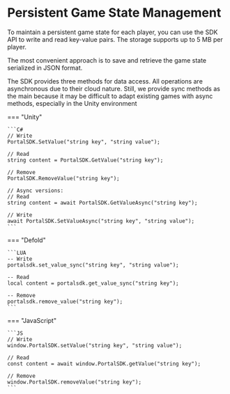 # Persistent Game State Management
To maintain a persistent game state for each player, you can use the SDK API to write and read key-value pairs. The storage supports up to 5 MB per player.

The most convenient approach is to save and retrieve the game state serialized in JSON format.

The SDK provides three methods for data access. All operations are asynchronous due to their cloud nature. Still, we provide sync methods as the main because it may be difficult to adapt existing games with async methods, especially in the Unity environment

=== "Unity"

	```C#
	// Write
	PortalSDK.SetValue("string key", "string value");
	
    // Read
	string content = PortalSDK.GetValue("string key");
	
    // Remove
	PortalSDK.RemoveValue("string key");
	
	// Async versions:
	// Read
	string content = await PortalSDK.GetValueAsync("string key");
	
    // Write
	await PortalSDK.SetValueAsync("string key", "string value");
	```

=== "Defold"

	```LUA
    -- Write
    portalsdk.set_value_sync("string key", "string value");
    
    -- Read
    local content = portalsdk.get_value_sync("string key");
    
    -- Remove
    portalsdk.remove_value("string key");
	```


=== "JavaScript"

	```JS
	// Write
	window.PortalSDK.setValue("string key", "string value");

	// Read
	const content = await window.PortalSDK.getValue("string key");

	// Remove
	window.PortalSDK.removeValue("string key");
	```